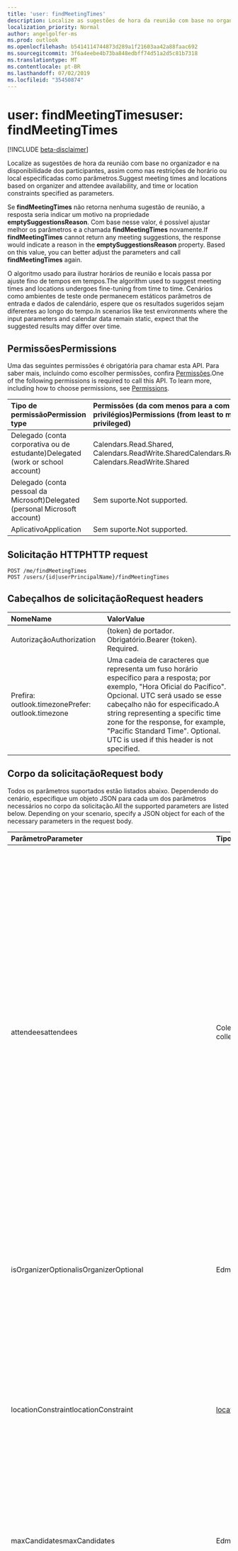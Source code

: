 ```yaml
---
title: 'user: findMeetingTimes'
description: Localize as sugestões de hora da reunião com base no organizador e na disponibilidade dos participantes, assim como nas restrições de horário ou local especificadas como parâmetros.
localization_priority: Normal
author: angelgolfer-ms
ms.prod: outlook
ms.openlocfilehash: b5414114744873d289a1f21603aa42a88faac692
ms.sourcegitcommit: 3f6a4eebe4b73ba848edbff74d51a2d5c81b7318
ms.translationtype: MT
ms.contentlocale: pt-BR
ms.lasthandoff: 07/02/2019
ms.locfileid: "35450874"
---
```

# <a name="user-findmeetingtimes"></a><span data-ttu-id="c0137-103">user: findMeetingTimes</span><span class="sxs-lookup"><span data-stu-id="c0137-103">user: findMeetingTimes</span></span>

[!INCLUDE [beta-disclaimer](../../includes/beta-disclaimer.md)]

<span data-ttu-id="c0137-104">Localize as sugestões de hora da reunião com base no organizador e na disponibilidade dos participantes, assim como nas restrições de horário ou local especificadas como parâmetros.</span><span class="sxs-lookup"><span data-stu-id="c0137-104">Suggest meeting times and locations based on organizer and attendee availability, and time or location constraints specified as parameters.</span></span>

<span data-ttu-id="c0137-p101">Se **findMeetingTimes** não retorna nenhuma sugestão de reunião, a resposta seria indicar um motivo na propriedade **emptySuggestionsReason**. Com base nesse valor, é possível ajustar melhor os parâmetros e a chamada **findMeetingTimes** novamente.</span><span class="sxs-lookup"><span data-stu-id="c0137-p101">If **findMeetingTimes** cannot return any meeting suggestions, the response would indicate a reason in the **emptySuggestionsReason** property. Based on this value, you can better adjust the parameters and call **findMeetingTimes** again.</span></span>

<span data-ttu-id="c0137-107">O algoritmo usado para ilustrar horários de reunião e locais passa por ajuste fino de tempos em tempos.</span><span class="sxs-lookup"><span data-stu-id="c0137-107">The algorithm used to suggest meeting times and locations undergoes fine-tuning from time to time.</span></span> <span data-ttu-id="c0137-108">Cenários como ambientes de teste onde permanecem estáticos parâmetros de entrada e dados de calendário, espere que os resultados sugeridos sejam diferentes ao longo do tempo.</span><span class="sxs-lookup"><span data-stu-id="c0137-108">In scenarios like test environments where the input parameters and calendar data remain static, expect that the suggested results may differ over time.</span></span>


## <a name="permissions"></a><span data-ttu-id="c0137-109">Permissões</span><span class="sxs-lookup"><span data-stu-id="c0137-109">Permissions</span></span>
<span data-ttu-id="c0137-p103">Uma das seguintes permissões é obrigatória para chamar esta API. Para saber mais, incluindo como escolher permissões, confira [Permissões](/graph/permissions-reference).</span><span class="sxs-lookup"><span data-stu-id="c0137-p103">One of the following permissions is required to call this API. To learn more, including how to choose permissions, see [Permissions](/graph/permissions-reference).</span></span>

|<span data-ttu-id="c0137-112">Tipo de permissão</span><span class="sxs-lookup"><span data-stu-id="c0137-112">Permission type</span></span>      | <span data-ttu-id="c0137-113">Permissões (da com menos para a com mais privilégios)</span><span class="sxs-lookup"><span data-stu-id="c0137-113">Permissions (from least to most privileged)</span></span>              |
|:--------------------|:---------------------------------------------------------|
|<span data-ttu-id="c0137-114">Delegado (conta corporativa ou de estudante)</span><span class="sxs-lookup"><span data-stu-id="c0137-114">Delegated (work or school account)</span></span> | <span data-ttu-id="c0137-115">Calendars.Read.Shared, Calendars.ReadWrite.Shared</span><span class="sxs-lookup"><span data-stu-id="c0137-115">Calendars.Read.Shared, Calendars.ReadWrite.Shared</span></span>    |
|<span data-ttu-id="c0137-116">Delegado (conta pessoal da Microsoft)</span><span class="sxs-lookup"><span data-stu-id="c0137-116">Delegated (personal Microsoft account)</span></span> | <span data-ttu-id="c0137-117">Sem suporte.</span><span class="sxs-lookup"><span data-stu-id="c0137-117">Not supported.</span></span>    |
|<span data-ttu-id="c0137-118">Aplicativo</span><span class="sxs-lookup"><span data-stu-id="c0137-118">Application</span></span> | <span data-ttu-id="c0137-119">Sem suporte.</span><span class="sxs-lookup"><span data-stu-id="c0137-119">Not supported.</span></span> |

## <a name="http-request"></a><span data-ttu-id="c0137-120">Solicitação HTTP</span><span class="sxs-lookup"><span data-stu-id="c0137-120">HTTP request</span></span>
<!-- { "blockType": "ignored" } -->
```http
POST /me/findMeetingTimes
POST /users/{id|userPrincipalName}/findMeetingTimes
```
## <a name="request-headers"></a><span data-ttu-id="c0137-121">Cabeçalhos de solicitação</span><span class="sxs-lookup"><span data-stu-id="c0137-121">Request headers</span></span>
| <span data-ttu-id="c0137-122">Nome</span><span class="sxs-lookup"><span data-stu-id="c0137-122">Name</span></span>       | <span data-ttu-id="c0137-123">Valor</span><span class="sxs-lookup"><span data-stu-id="c0137-123">Value</span></span>|
|:---------------|:----------|
| <span data-ttu-id="c0137-124">Autorização</span><span class="sxs-lookup"><span data-stu-id="c0137-124">Authorization</span></span>  | <span data-ttu-id="c0137-p104">{token} de portador. Obrigatório.</span><span class="sxs-lookup"><span data-stu-id="c0137-p104">Bearer {token}. Required.</span></span> |
| <span data-ttu-id="c0137-127">Prefira: outlook.timezone</span><span class="sxs-lookup"><span data-stu-id="c0137-127">Prefer: outlook.timezone</span></span> | <span data-ttu-id="c0137-p105">Uma cadeia de caracteres que representa um fuso horário específico para a resposta; por exemplo, "Hora Oficial do Pacífico". Opcional. UTC será usado se esse cabeçalho não for especificado.</span><span class="sxs-lookup"><span data-stu-id="c0137-p105">A string representing a specific time zone for the response, for example, "Pacific Standard Time". Optional. UTC is used if this header is not specified.</span></span> |

## <a name="request-body"></a><span data-ttu-id="c0137-131">Corpo da solicitação</span><span class="sxs-lookup"><span data-stu-id="c0137-131">Request body</span></span>
<span data-ttu-id="c0137-p106">Todos os parâmetros suportados estão listados abaixo. Dependendo do cenário, especifique um objeto JSON para cada um dos parâmetros necessários no corpo da solicitação.</span><span class="sxs-lookup"><span data-stu-id="c0137-p106">All the supported parameters are listed below. Depending on your scenario, specify a JSON object for each of the necessary parameters in the request body.</span></span> 


| <span data-ttu-id="c0137-134">Parâmetro</span><span class="sxs-lookup"><span data-stu-id="c0137-134">Parameter</span></span>    | <span data-ttu-id="c0137-135">Tipo</span><span class="sxs-lookup"><span data-stu-id="c0137-135">Type</span></span>   |<span data-ttu-id="c0137-136">Descrição</span><span class="sxs-lookup"><span data-stu-id="c0137-136">Description</span></span>|
|:---------------|:--------|:----------|
|<span data-ttu-id="c0137-137">attendees</span><span class="sxs-lookup"><span data-stu-id="c0137-137">attendees</span></span>|<span data-ttu-id="c0137-138">Coleção [attendeeBase](../resources/attendeebase.md)</span><span class="sxs-lookup"><span data-stu-id="c0137-138">[attendeeBase](../resources/attendeebase.md) collection</span></span>|<span data-ttu-id="c0137-139">Uma coleção de participantes ou recursos da reunião.</span><span class="sxs-lookup"><span data-stu-id="c0137-139">A collection of attendees or resources for the meeting.</span></span> <span data-ttu-id="c0137-140">Na propriedade **tipo** correspondente, especifique `required` ou `optional` para uma pessoa e `resource` para um recurso como sala de reunião.</span><span class="sxs-lookup"><span data-stu-id="c0137-140">In the corresponding **type** property, specify `required` or `optional` for a person and `resource` for a resource like meeting room.</span></span> <span data-ttu-id="c0137-141">Se não especificado, **findMeetingTimes** presume `required` que a propriedade **Type** .</span><span class="sxs-lookup"><span data-stu-id="c0137-141">If not specified, **findMeetingTimes** assumes `required` for the **type** property.</span></span> <span data-ttu-id="c0137-142">Uma coleção vazia faz com que **findMeetingTimes** procure gratuitamente alocações de tempo somente para o organizador.</span><span class="sxs-lookup"><span data-stu-id="c0137-142">An empty collection causes **findMeetingTimes** to look for free time slots for only the organizer.</span></span> <span data-ttu-id="c0137-143">Opcional.</span><span class="sxs-lookup"><span data-stu-id="c0137-143">Optional.</span></span>|
|<span data-ttu-id="c0137-144">isOrganizerOptional</span><span class="sxs-lookup"><span data-stu-id="c0137-144">isOrganizerOptional</span></span>|<span data-ttu-id="c0137-145">Edm.Boolean</span><span class="sxs-lookup"><span data-stu-id="c0137-145">Edm.Boolean</span></span>|<span data-ttu-id="c0137-p108">Especifique `True` se o organizador não tiver necessariamente que participar. O padrão é `false`. Opcional.</span><span class="sxs-lookup"><span data-stu-id="c0137-p108">Specify `True` if the organizer doesn't necessarily have to attend. The default is `false`. Optional.</span></span>|
|<span data-ttu-id="c0137-149">locationConstraint</span><span class="sxs-lookup"><span data-stu-id="c0137-149">locationConstraint</span></span>|[<span data-ttu-id="c0137-150">locationConstraint</span><span class="sxs-lookup"><span data-stu-id="c0137-150">locationConstraint</span></span>](../resources/locationconstraint.md)|<span data-ttu-id="c0137-p109">Os requisitos do organizador sobre o local da reunião, tal como se é necessário sugerir de um local de encontro, ou há locais específicos apenas onde a reunião pode ocorrer. Opcional.</span><span class="sxs-lookup"><span data-stu-id="c0137-p109">The organizer's requirements about the meeting location, such as whether a suggestion for a meeting location is required, or there are specific locations only where the meeting can take place. Optional.</span></span>|
|<span data-ttu-id="c0137-153">maxCandidates</span><span class="sxs-lookup"><span data-stu-id="c0137-153">maxCandidates</span></span>|<span data-ttu-id="c0137-154">Edm.Int32</span><span class="sxs-lookup"><span data-stu-id="c0137-154">Edm.Int32</span></span>|<span data-ttu-id="c0137-p110">O número máximo de sugestões de horários de reunião a ser retornados. Opcional.</span><span class="sxs-lookup"><span data-stu-id="c0137-p110">The maximum number of meeting time suggestions to be returned. Optional.</span></span>|
|<span data-ttu-id="c0137-157">meetingDuration</span><span class="sxs-lookup"><span data-stu-id="c0137-157">meetingDuration</span></span>|<span data-ttu-id="c0137-158">Edm.Duration</span><span class="sxs-lookup"><span data-stu-id="c0137-158">Edm.Duration</span></span>|<span data-ttu-id="c0137-159">O comprimento da reunião, indicado no formato [ISO 8601](https://www.iso.org/iso/iso8601) .</span><span class="sxs-lookup"><span data-stu-id="c0137-159">The length of the meeting, denoted in [ISO 8601](https://www.iso.org/iso/iso8601) format.</span></span> <span data-ttu-id="c0137-160">Por exemplo, 1 hora é indicado como ' PT1H ', onde ' P ' é o designador de duração, ' T' é o designador de tempo e ' H ' é o designador de hora.</span><span class="sxs-lookup"><span data-stu-id="c0137-160">For example, 1 hour is denoted as 'PT1H', where 'P' is the duration designator, 'T' is the time designator, and 'H' is the hour designator.</span></span> <span data-ttu-id="c0137-161">Use M para indicar minutos para a duração; por exemplo, 2 horas e 30 minutos seria ' PT2H30M '.</span><span class="sxs-lookup"><span data-stu-id="c0137-161">Use M to indicate minutes for the duration; for example, 2 hours and 30 minutes would be 'PT2H30M'.</span></span> <span data-ttu-id="c0137-162">Se a duração da reunião não for especificada, **findMeetingTimes** usará o padrão de 30 minutos.</span><span class="sxs-lookup"><span data-stu-id="c0137-162">If no meeting duration is specified, **findMeetingTimes** uses the default of 30 minutes.</span></span> <span data-ttu-id="c0137-163">Opcional.</span><span class="sxs-lookup"><span data-stu-id="c0137-163">Optional.</span></span>|
|<span data-ttu-id="c0137-164">minimumAttendeePercentage</span><span class="sxs-lookup"><span data-stu-id="c0137-164">minimumAttendeePercentage</span></span>|<span data-ttu-id="c0137-165">Edm.Double</span><span class="sxs-lookup"><span data-stu-id="c0137-165">Edm.Double</span></span>| <span data-ttu-id="c0137-p112">O mínimo necessário de [confiança](#the-confidence-of-a-meeting-suggestion) para um intervalo de tempo a ser retornado na resposta. É um valor de % variando de 0 a 100. Opcional.</span><span class="sxs-lookup"><span data-stu-id="c0137-p112">The minimum required [confidence](#the-confidence-of-a-meeting-suggestion) for a time slot to be returned in the response. It is a % value ranging from 0 to 100. Optional.</span></span>|
|<span data-ttu-id="c0137-169">returnSuggestionReasons</span><span class="sxs-lookup"><span data-stu-id="c0137-169">returnSuggestionReasons</span></span>|<span data-ttu-id="c0137-170">Edm.Boolean</span><span class="sxs-lookup"><span data-stu-id="c0137-170">Edm.Boolean</span></span>|<span data-ttu-id="c0137-p113">Especifique `True` para retornar um motivo para cada sugestão de reunião na propriedade **suggestionReason**. O padrão é `false` para não retornar essa propriedade. Opcional.</span><span class="sxs-lookup"><span data-stu-id="c0137-p113">Specify `True` to return a reason for each meeting suggestion in the **suggestionReason** property. The default is `false` to not return that property. Optional.</span></span>|
|<span data-ttu-id="c0137-174">timeConstraint</span><span class="sxs-lookup"><span data-stu-id="c0137-174">timeConstraint</span></span>|[<span data-ttu-id="c0137-175">timeConstraint</span><span class="sxs-lookup"><span data-stu-id="c0137-175">timeConstraint</span></span>](../resources/timeconstraint.md)|<span data-ttu-id="c0137-p114">Qualquer restrição de tempo para uma reunião, o que pode incluir a natureza da reunião (propriedade **activityDomain**) e possíveis intervalos de tempo da reunião (propriedade **timeSlots**). **findMeetingTimes** pressupõe **activityDomain** como `work` se você não especificar este parâmetro. Opcional.</span><span class="sxs-lookup"><span data-stu-id="c0137-p114">Any time restrictions for a meeting, which can include the nature of the meeting (**activityDomain** property) and possible meeting time periods (**timeSlots** property). **findMeetingTimes** assumes **activityDomain** as `work` if you don't specify this parameter. Optional.</span></span>|

<span data-ttu-id="c0137-179">A tabela a seguir descreve as restrições que você pode especificar ainda mais no parâmetro **timeConstraint**.</span><span class="sxs-lookup"><span data-stu-id="c0137-179">The following table describes the restrictions you can further specify in the **timeConstraint** parameter.</span></span>

|<span data-ttu-id="c0137-180">valor activityDomain em timeConstraint</span><span class="sxs-lookup"><span data-stu-id="c0137-180">activityDomain value in timeConstraint</span></span>|<span data-ttu-id="c0137-181">Sugestões de horário para reuniões</span><span class="sxs-lookup"><span data-stu-id="c0137-181">Suggestions for meeting times</span></span>|
|:-----|:-----|
|<span data-ttu-id="c0137-182">trabalho</span><span class="sxs-lookup"><span data-stu-id="c0137-182">work</span></span>| <span data-ttu-id="c0137-p115">As sugestões são nas horas de trabalho do usuário que são definidas na configuração do calendário do usuário e podem ser personalizadas pelo usuário ou administrador. As horas de trabalho padrão são de segunda a sexta, das 8h às 17h, no fuso horário definido para a caixa de correio. Este é o valor padrão se nenhum **activityDomain** for especificado.</span><span class="sxs-lookup"><span data-stu-id="c0137-p115">Suggestions are within the user's work hours which are defined in the user’s calendar configuration and can be customized by the user or administrator. The default work hours are Monday to Friday, 8am to 5pm in the time zone set for the mailbox. This is the default value if no **activityDomain** is specified.</span></span> |
|<span data-ttu-id="c0137-186">pessoal</span><span class="sxs-lookup"><span data-stu-id="c0137-186">personal</span></span>| <span data-ttu-id="c0137-p116">As sugestões são dentro das horas de trabalho do usuário, e sábado e domingo. O padrão é de segunda a sexta, das 8h às 17h, na configuração de fuso horário da caixa de correio.</span><span class="sxs-lookup"><span data-stu-id="c0137-p116">Suggestions are within the user's work hours, and Saturday and Sunday. The default is Monday to Sunday, 8am to 5pm, in the time zone setting for the mailbox.</span></span>|
|<span data-ttu-id="c0137-189">irrestrito</span><span class="sxs-lookup"><span data-stu-id="c0137-189">unrestricted</span></span> | <span data-ttu-id="c0137-190">As sugestões podem ser todas as horas do dia, todos os dias da semana.</span><span class="sxs-lookup"><span data-stu-id="c0137-190">Suggestions can be from all hours of a day, all days of a week.</span></span>|
|<span data-ttu-id="c0137-191">desconhecido</span><span class="sxs-lookup"><span data-stu-id="c0137-191">unknown</span></span> | <span data-ttu-id="c0137-p117">Não use esse valor, uma vez que ele será substituído no futuro. Atualmente, se comporta da mesma forma que o `work`. Altere qualquer código existente para usar o `work`, `personal` ou `unrestricted` conforme apropriado.</span><span class="sxs-lookup"><span data-stu-id="c0137-p117">Do not use this value as it will be deprecated in the future. Currently behaves the same as `work`. Change any existing code to use `work`, `personal` or `unrestricted` as appropriate.</span></span>|


<span data-ttu-id="c0137-p118">Com base nos parâmetros especificados,**findMeetingTimes** verifica o status disponível/ocupado nos calendários principais do organizador e dos participantes. A ação calcula os melhores possíveis horários de reuniões e retorna as sugestões de reunião.</span><span class="sxs-lookup"><span data-stu-id="c0137-p118">Based on the specified parameters,**findMeetingTimes** checks the free/busy status in the primary calendars of the organizer and attendees. The action calculates the best possible meeting times, and returns any meeting suggestions.</span></span>

## <a name="response"></a><span data-ttu-id="c0137-197">Resposta</span><span class="sxs-lookup"><span data-stu-id="c0137-197">Response</span></span>

<span data-ttu-id="c0137-198">Se bem-sucedido, este método retorna o código de resposta `200 OK` e o recurso [meetingTimeSuggestionsResult](../resources/meetingtimesuggestionsresult.md) no corpo da resposta.</span><span class="sxs-lookup"><span data-stu-id="c0137-198">If successful, this method returns `200 OK` response code and a [meetingTimeSuggestionsResult](../resources/meetingtimesuggestionsresult.md) in the response body.</span></span> 

<span data-ttu-id="c0137-p119">Um **meetingTimeSuggestionsResult** inclui uma coleção de sugestões de reunião e uma propriedade **emptySuggestionsReason**. Cada sugestão é definida como uma [meetingTimeSuggestion](../resources/meetingtimesuggestion.md), e participantes com um nível de confiança de 50% na média para participar ou uma % específica que definida no parâmetro **minimumAttendeePercentage**.</span><span class="sxs-lookup"><span data-stu-id="c0137-p119">A **meetingTimeSuggestionsResult** includes a collection of meeting suggestions and an **emptySuggestionsReason** property. Each suggestion is defined as a [meetingTimeSuggestion](../resources/meetingtimesuggestion.md), with attendees having on the average a confidence level of 50% to attend, or a specific % that you have specified in the **minimumAttendeePercentage** parameter.</span></span> 

<span data-ttu-id="c0137-201">Por padrão, cada sugestão de horário de reunião é retornado em UTC.</span><span class="sxs-lookup"><span data-stu-id="c0137-201">By default, each meeting time suggestion is returned in UTC.</span></span> 

<span data-ttu-id="c0137-p120">Se **findMeetingTimes** não retorna nenhuma sugestão de reunião, a resposta seria indicar um motivo na propriedade **emptySuggestionsReason**. Com base nesse valor, é possível ajustar melhor os parâmetros e a chamada **findMeetingTimes** novamente.</span><span class="sxs-lookup"><span data-stu-id="c0137-p120">If **findMeetingTimes** cannot return any meeting suggestions, the response would indicate a reason in the **emptySuggestionsReason** property. Based on this value, you can better adjust the parameters and call **findMeetingTimes** again.</span></span>

### <a name="the-confidence-of-a-meeting-suggestion"></a><span data-ttu-id="c0137-204">A confiança de uma sugestão de reunião</span><span class="sxs-lookup"><span data-stu-id="c0137-204">The confidence of a meeting suggestion</span></span>

<span data-ttu-id="c0137-205">A propriedade **confidence** de uma **meetingTimeSuggestion** varia de 0% a 100% e representa a chance de que todos os participantes compareçam à reunião, com base em seu status disponível/ocupado:</span><span class="sxs-lookup"><span data-stu-id="c0137-205">The **confidence** property of a **meetingTimeSuggestion** ranges from 0% to 100%, and represents the chance that all the attendees attend the meeting, based on each of their individual free/busy status:</span></span>

- <span data-ttu-id="c0137-206">Para cada participante, um status livre para um período de tempo de reunião especificado corresponde à chance de 100% de presença, status desconhecido 49% e status ocupado 0%.</span><span class="sxs-lookup"><span data-stu-id="c0137-206">For each attendee, a free status for a specified meeting time period corresponds to 100% chance of attendance, unknown status 49%, and busy status 0%.</span></span>
- <span data-ttu-id="c0137-207">A confiança na sugestão de um horário de reunião é calculada pela média da chance de presença de todos os participantes especificados para essa reunião.</span><span class="sxs-lookup"><span data-stu-id="c0137-207">The confidence of a meeting time suggestion is computed by averaging the chance of attendance over all the attendees specified for that meeting.</span></span>
- <span data-ttu-id="c0137-p121">Se houver diversas sugestões de horário de reunião, a ação **findMeetingTimes** primeiramente classifica as sugestões por seu valor de confiança computado que vai de alto para baixo. Se houver sugestões com a mesma confiança, a ação ordena essas sugestões em ordem cronológica.</span><span class="sxs-lookup"><span data-stu-id="c0137-p121">If there are multiple meeting time suggestions, the **findMeetingTimes** action first orders the suggestions by their computed confidence value from high to low. If there are suggestions with the same confidence, the action then orders these suggestions chronologically.</span></span>
- <span data-ttu-id="c0137-p122">Você pode usar o parâmetro opcional **minimumAttendeePercentage** **findMeetingTimes** para especificar que apenas as sugestões de horário da reunião com pelo menos determinado nível de confiança retornem. Por exemplo, você pode especificar uma **minimumAttendeePercentage** de 80% se você quiser apenas sugestões que tenham uma chance de 80% ou mais de que todos os participantes comparecerão. Se você não especificar **minimumAttendeePercentage**, **findMeetingTimes** pressupõe um valor de 50%.</span><span class="sxs-lookup"><span data-stu-id="c0137-p122">You can use the **minimumAttendeePercentage** optional parameter for **findMeetingTimes** to specify only meeting time suggestions of at least certain confidence level should be returned. For example, you can specify a **minimumAttendeePercentage** of 80% if you want only suggestions that have an 80% chance or more that all the attendees are attending. If you do not specify **minimumAttendeePercentage**, **findMeetingTimes** assumes a value of 50%.</span></span>

<span data-ttu-id="c0137-213">Por exemplo, se uma sugestão de horário de reunião envolve três participantes com o seguinte status livre/ocupado:</span><span class="sxs-lookup"><span data-stu-id="c0137-213">As an example, if a meeting time suggestion involves 3 attendees with the following free/busy status:</span></span>

|<span data-ttu-id="c0137-214">**Participante**</span><span class="sxs-lookup"><span data-stu-id="c0137-214">**Attendee**</span></span>|<span data-ttu-id="c0137-215">**Status disponível/ocupado**</span><span class="sxs-lookup"><span data-stu-id="c0137-215">**Free/busy status**</span></span>|<span data-ttu-id="c0137-216">**% de chance de comparecer**</span><span class="sxs-lookup"><span data-stu-id="c0137-216">**% Chance of attendance**</span></span>|
|:-----|:-----|:-----|
|<span data-ttu-id="c0137-217">Sara</span><span class="sxs-lookup"><span data-stu-id="c0137-217">Dana</span></span> | <span data-ttu-id="c0137-218">Disponível</span><span class="sxs-lookup"><span data-stu-id="c0137-218">Free</span></span> | <span data-ttu-id="c0137-219">100%</span><span class="sxs-lookup"><span data-stu-id="c0137-219">100%</span></span> |
|<span data-ttu-id="c0137-220">Davi</span><span class="sxs-lookup"><span data-stu-id="c0137-220">John</span></span> | <span data-ttu-id="c0137-221">Desconhecido</span><span class="sxs-lookup"><span data-stu-id="c0137-221">Unknown</span></span> | <span data-ttu-id="c0137-222">49%</span><span class="sxs-lookup"><span data-stu-id="c0137-222">49%</span></span> |
|<span data-ttu-id="c0137-223">Sara</span><span class="sxs-lookup"><span data-stu-id="c0137-223">Samantha</span></span> | <span data-ttu-id="c0137-224">Ocupado</span><span class="sxs-lookup"><span data-stu-id="c0137-224">Busy</span></span> | <span data-ttu-id="c0137-225">0%</span><span class="sxs-lookup"><span data-stu-id="c0137-225">0%</span></span> |

<span data-ttu-id="c0137-226">Então a confiança na sugestão do horário da reunião, que corresponde à chance média de presença, é (100% + 49% + 0%) /3 = 49.66%.</span><span class="sxs-lookup"><span data-stu-id="c0137-226">Then the confidence of the meeting time suggestion, which is the average chance of attendance, is (100% + 49% + 0%)/3 = 49.66%.</span></span>

<span data-ttu-id="c0137-227">Se você especificar um **minimumAttendeePercentage** de 80% em uma operação **findMeetingTimes**, pois 49,66%< 80%, a operação não sugerirá esse horário na resposta.</span><span class="sxs-lookup"><span data-stu-id="c0137-227">If you specify a **minimumAttendeePercentage** of 80% in a **findMeetingTimes** operation, because 49.66% < 80%, the operation will not suggest this time in the response.</span></span>

## <a name="example"></a><span data-ttu-id="c0137-228">Exemplo</span><span class="sxs-lookup"><span data-stu-id="c0137-228">Example</span></span>

<span data-ttu-id="c0137-229">O exemplo a seguir mostra como encontrar um horário para reunir-se em um local predeterminado e solicitar um motivo para cada sugestão, especificando os seguintes parâmetros no corpo da solicitação:</span><span class="sxs-lookup"><span data-stu-id="c0137-229">The following example shows how to find time to meet at a pre-determined location, and request a reason for each suggestion, by specifying the following parameters in the request body:</span></span>

- <span data-ttu-id="c0137-230">**attendees**</span><span class="sxs-lookup"><span data-stu-id="c0137-230">**attendees**</span></span>
- <span data-ttu-id="c0137-231">**locationConstraint**</span><span class="sxs-lookup"><span data-stu-id="c0137-231">**locationConstraint**</span></span>
- <span data-ttu-id="c0137-232">**timeConstraint**</span><span class="sxs-lookup"><span data-stu-id="c0137-232">**timeConstraint**</span></span>
- <span data-ttu-id="c0137-233">**isOrganizerOptional**</span><span class="sxs-lookup"><span data-stu-id="c0137-233">**isOrganizerOptional**</span></span>
- <span data-ttu-id="c0137-234">**meetingDuration**</span><span class="sxs-lookup"><span data-stu-id="c0137-234">**meetingDuration**</span></span>
- <span data-ttu-id="c0137-235">**returnSuggestionReasons**</span><span class="sxs-lookup"><span data-stu-id="c0137-235">**returnSuggestionReasons**</span></span>
- <span data-ttu-id="c0137-236">**minimumAttendeePercentage**</span><span class="sxs-lookup"><span data-stu-id="c0137-236">**minimumAttendeePercentage**</span></span>

<span data-ttu-id="c0137-237">Definindo o parâmetro **returnSuggestionReasons**, você também obtém uma explicação na propriedade **suggestionReason** para cada sugestão, se **findMeetingTimes** retornar qualquer sugestão.</span><span class="sxs-lookup"><span data-stu-id="c0137-237">By setting the **returnSuggestionReasons** parameter, you also get an explanation in the **suggestionReason** property for each suggestion, if **findMeetingTimes** returns any suggestion.</span></span>

<span data-ttu-id="c0137-238">Observe que a solicitação especifica o tempo no fuso horário PST.</span><span class="sxs-lookup"><span data-stu-id="c0137-238">Notice that the request specifies time in the PST time zone.</span></span> <span data-ttu-id="c0137-239">Por padrão, a resposta retorna horário em sugestões UTC.</span><span class="sxs-lookup"><span data-stu-id="c0137-239">By default, the response returns meeting time suggestions in UTC.</span></span> <span data-ttu-id="c0137-240">Você pode usar o cabeçalho `Prefer: outlook.timezone` para especificar os valores de horário para o Horário Padrão do Pacífico na resposta.</span><span class="sxs-lookup"><span data-stu-id="c0137-240">You can use the `Prefer: outlook.timezone` request header to specify PST as well for the time values in the response.</span></span>

##### <a name="request"></a><span data-ttu-id="c0137-241">Solicitação</span><span class="sxs-lookup"><span data-stu-id="c0137-241">Request</span></span>
<span data-ttu-id="c0137-242">Aqui está a solicitação de exemplo.</span><span class="sxs-lookup"><span data-stu-id="c0137-242">Here is the example request.</span></span>

# <a name="httptabhttp"></a>[<span data-ttu-id="c0137-243">HTTP</span><span class="sxs-lookup"><span data-stu-id="c0137-243">HTTP</span></span>](#tab/http)
<!-- {
  "blockType": "request",
  "name": "user_findmeetingtimes"
}-->
```http
POST https://graph.microsoft.com/beta/me/findMeetingTimes
Prefer: outlook.timezone="Pacific Standard Time"
Content-Type: application/json

{ 
  "attendees": [ 
    { 
      "type": "required",  
      "emailAddress": { 
        "name": "Alex Wilbur",
        "address": "alexw@contoso.onmicrosoft.com" 
      } 
    }
  ],  
  "locationConstraint": { 
    "isRequired": "false",  
    "suggestLocation": "false",  
    "locations": [ 
      { 
        "resolveAvailability": "false",
        "displayName": "Conf room Hood" 
      } 
    ] 
  },  
  "timeConstraint": {
    "activityDomain":"work", 
    "timeslots": [ 
      { 
        "start": { 
          "dateTime": "2019-04-16T09:00:00",  
          "timeZone": "Pacific Standard Time" 
        },  
        "end": { 
          "dateTime": "2019-04-18T17:00:00",  
          "timeZone": "Pacific Standard Time" 
        } 
      } 
    ] 
  },  
  "isOrganizerOptional": "false",
  "meetingDuration": "PT1H",
  "returnSuggestionReasons": "true",
  "minimumAttendeePercentage": "100"
}
```
# <a name="ctabcsharp"></a>[<span data-ttu-id="c0137-244">C#</span><span class="sxs-lookup"><span data-stu-id="c0137-244">C#</span></span>](#tab/csharp)
[!INCLUDE [sample-code](../includes/snippets/csharp/user-findmeetingtimes-csharp-snippets.md)]
[!INCLUDE [sdk-documentation](../includes/snippets/snippets-sdk-documentation-link.md)]

# <a name="javascripttabjavascript"></a>[<span data-ttu-id="c0137-245">Javascript</span><span class="sxs-lookup"><span data-stu-id="c0137-245">Javascript</span></span>](#tab/javascript)
[!INCLUDE [sample-code](../includes/snippets/javascript/user-findmeetingtimes-javascript-snippets.md)]
[!INCLUDE [sdk-documentation](../includes/snippets/snippets-sdk-documentation-link.md)]

# <a name="objective-ctabobjc"></a>[<span data-ttu-id="c0137-246">Objetivo-C</span><span class="sxs-lookup"><span data-stu-id="c0137-246">Objective-C</span></span>](#tab/objc)
[!INCLUDE [sample-code](../includes/snippets/objc/user-findmeetingtimes-objc-snippets.md)]
[!INCLUDE [sdk-documentation](../includes/snippets/snippets-sdk-documentation-link.md)]

---


##### <a name="response"></a><span data-ttu-id="c0137-247">Resposta</span><span class="sxs-lookup"><span data-stu-id="c0137-247">Response</span></span>
<span data-ttu-id="c0137-p124">Aqui está uma resposta de exemplo. Observação: O objeto da resposta mostrado aqui pode estar truncado por motivos de concisão. Todas as propriedades serão retornadas de uma chamada real.</span><span class="sxs-lookup"><span data-stu-id="c0137-p124">Here is an example response. Note: The response object shown here may be truncated for brevity. All of the properties will be returned from an actual call.</span></span>
<!-- {
  "blockType": "response",
  "truncated": true,
  "@odata.type": "microsoft.graph.meetingTimeSuggestionsResult",
  "isCollection": false
} -->
```http
HTTP/1.1 200 OK
Content-type: application/json
Preference-Applied: outlook.timezone="Pacific Standard Time"

{
    "@odata.context": "https://graph.microsoft.com/beta/$metadata#microsoft.graph.meetingTimeSuggestionsResult",
    "emptySuggestionsReason": "",
    "meetingTimeSuggestions": [
        {
            "confidence": 100,
            "order": 1,
            "organizerAvailability": "free",
            "suggestionReason": "Suggested because it is one of the nearest times when all attendees are available.",
            "attendeeAvailability": [
                {
                    "availability": "free",
                    "attendee": {
                        "emailAddress": {
                            "address": "alexw@contoso.onmicrosoft.com"
                        }
                    }
                }
            ],
            "locations": [
                {
                    "displayName": "Conf room Hood"
                }
            ],
            "meetingTimeSlot": {
                "start": {
                    "dateTime": "2019-04-18T16:00:00.0000000",
                    "timeZone": "Pacific Standard Time"
                },
                "end": {
                    "dateTime": "2019-04-18T17:00:00.0000000",
                    "timeZone": "Pacific Standard Time"
                }
            }
        },
        {
            "confidence": 100,
            "order": 2,
            "organizerAvailability": "free",
            "suggestionReason": "Suggested because it is one of the nearest times when all attendees are available.",
            "attendeeAvailability": [
                {
                    "availability": "free",
                    "attendee": {
                        "emailAddress": {
                            "address": "alexw@contoso.onmicrosoft.com"
                        }
                    }
                }
            ],
            "locations": [
                {
                    "displayName": "Conf room Hood"
                }
            ],
            "meetingTimeSlot": {
                "start": {
                    "dateTime": "2019-04-18T08:00:00.0000000",
                    "timeZone": "Pacific Standard Time"
                },
                "end": {
                    "dateTime": "2019-04-18T09:00:00.0000000",
                    "timeZone": "Pacific Standard Time"
                }
            }
        },
        {
            "confidence": 100,
            "order": 3,
            "organizerAvailability": "tentative",
            "suggestionReason": "Suggested because it is one of the nearest times when all attendees are available.",
            "attendeeAvailability": [
                {
                    "availability": "free",
                    "attendee": {
                        "emailAddress": {
                            "address": "alexw@contoso.onmicrosoft.com"
                        }
                    }
                }
            ],
            "locations": [
                {
                    "displayName": "Conf room Hood"
                }
            ],
            "meetingTimeSlot": {
                "start": {
                    "dateTime": "2019-04-18T15:00:00.0000000",
                    "timeZone": "Pacific Standard Time"
                },
                "end": {
                    "dateTime": "2019-04-18T16:00:00.0000000",
                    "timeZone": "Pacific Standard Time"
                }
            }
        },
        {
            "confidence": 100,
            "order": 4,
            "organizerAvailability": "tentative",
            "suggestionReason": "Suggested because it is one of the nearest times when all attendees are available.",
            "attendeeAvailability": [
                {
                    "availability": "free",
                    "attendee": {
                        "emailAddress": {
                            "address": "alexw@contoso.onmicrosoft.com"
                        }
                    }
                }
            ],
            "locations": [
                {
                    "displayName": "Conf room Hood"
                }
            ],
            "meetingTimeSlot": {
                "start": {
                    "dateTime": "2019-04-18T09:00:00.0000000",
                    "timeZone": "Pacific Standard Time"
                },
                "end": {
                    "dateTime": "2019-04-18T10:00:00.0000000",
                    "timeZone": "Pacific Standard Time"
                }
            }
        },
        {
            "confidence": 100,
            "order": 5,
            "organizerAvailability": "tentative",
            "suggestionReason": "Suggested because it is one of the nearest times when all attendees are available.",
            "attendeeAvailability": [
                {
                    "availability": "free",
                    "attendee": {
                        "emailAddress": {
                            "address": "alexw@contoso.onmicrosoft.com"
                        }
                    }
                }
            ],
            "locations": [
                {
                    "displayName": "Conf room Hood"
                }
            ],
            "meetingTimeSlot": {
                "start": {
                    "dateTime": "2019-04-18T12:00:00.0000000",
                    "timeZone": "Pacific Standard Time"
                },
                "end": {
                    "dateTime": "2019-04-18T13:00:00.0000000",
                    "timeZone": "Pacific Standard Time"
                }
            }
        }
    ]
}
```

<!-- uuid: 8fcb5dbc-d5aa-4681-8e31-b001d5168d79
2015-10-25 14:57:30 UTC -->
<!--
{
  "type": "#page.annotation",
  "description": "user: findMeetingTimes",
  "keywords": "",
  "section": "documentation",
  "tocPath": "",
  "suppressions": [
    "Warning: /api-reference/beta/api/user_findmeetingtimes.md:\r\n      Failed to parse any rows out of table with headers: |activityDomain value|Suggestions for meeting times|",
    "Error: user_findmeetingtimes/meetingTimeSuggestions/member/confidence:\r\n    Expected type Float but actual was Int64. Property: confidence, actual value: '100'",
    "Error: user_findmeetingtimes/meetingTimeSuggestions/member/confidence:\r\n    Expected type Double but actual was Int64. Property: confidence, actual value: '100'"
  ]
}
-->
